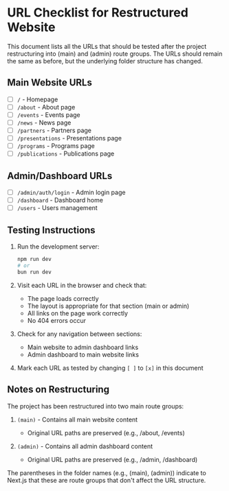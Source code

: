 # URL Checklist for Restructured Website

This document lists all the URLs that should be tested after the project restructuring into (main) and (admin) route groups. The URLs should remain the same as before, but the underlying folder structure has changed.

## Main Website URLs

- [ ] `/` - Homepage
- [ ] `/about` - About page
- [ ] `/events` - Events page
- [ ] `/news` - News page
- [ ] `/partners` - Partners page
- [ ] `/presentations` - Presentations page
- [ ] `/programs` - Programs page
- [ ] `/publications` - Publications page

## Admin/Dashboard URLs

- [ ] `/admin/auth/login` - Admin login page
- [ ] `/dashboard` - Dashboard home
- [ ] `/users` - Users management

## Testing Instructions

1. Run the development server:
   ```bash
   npm run dev
   # or
   bun run dev
   ```

2. Visit each URL in the browser and check that:
   - The page loads correctly
   - The layout is appropriate for that section (main or admin)
   - All links on the page work correctly
   - No 404 errors occur

3. Check for any navigation between sections:
   - Main website to admin dashboard links
   - Admin dashboard to main website links

4. Mark each URL as tested by changing `[ ]` to `[x]` in this document

## Notes on Restructuring

The project has been restructured into two main route groups:

1. `(main)` - Contains all main website content
   - Original URL paths are preserved (e.g., /about, /events)
   
2. `(admin)` - Contains all admin dashboard content
   - Original URL paths are preserved (e.g., /admin, /dashboard)

The parentheses in the folder names (e.g., (main), (admin)) indicate to Next.js that these are route groups that don't affect the URL structure.